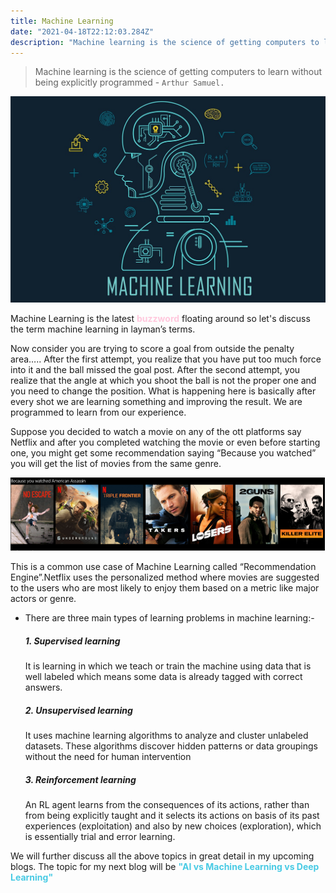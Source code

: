 ```yaml
---
title: Machine Learning
date: "2021-04-18T22:12:03.284Z"
description: "Machine learning is the science of getting computers to learn......"
---
```


> Machine learning is the science of getting computers to learn without being explicitly programmed  - `Arthur Samuel.`

![Machine-Learning](./ML.jpg)

<p>Machine Learning is the latest <strong style="color:#ffc8dd">buzzword</strong> floating around so let's discuss the term machine learning in layman’s terms.</p>

<p>Now consider you are trying to score a goal from outside the penalty area…..
After the first attempt, you realize that you have put too much force into it and the ball missed the goal post. After the second attempt, you realize that the angle at which you shoot the ball is not the proper one and you need to change the position. What is happening here is basically after every shot we are learning something and improving the result. We are programmed to learn from our experience.
</p>

<p>
Suppose you decided to watch a movie on any of the ott platforms say Netflix and after you completed watching the movie or even before starting one, you might get some recommendation saying “Because you watched” you will get the list of movies from the same genre.
</p>

![Netflix-example](./netflix.PNG)

<p> This is a common use case of Machine Learning called “Recommendation Engine”.Netflix uses the personalized method where movies are suggested to the users who are most likely to enjoy them based on a metric like major actors or genre.<p>

* There are three main types of learning problems in machine learning:-
   ##### 1. Supervised learning
  <p>It is learning in which we teach or train the machine using data that is well labeled which means some data is already tagged with correct answers.
  </p>

   ##### 2. Unsupervised learning
  <p>It uses machine learning algorithms to analyze and cluster unlabeled datasets. These algorithms discover hidden patterns or data groupings without the need for human intervention
  </p>

   ##### 3. Reinforcement learning
  <p>An RL agent learns from the consequences of its actions, rather than from being explicitly taught and it selects its actions on basis of its past experiences (exploitation) and also by new choices (exploration), which is essentially trial and error learning.
</p>

<p>We will further discuss all the above topics in great detail in my upcoming blogs. The topic for my next blog will be <strong style="color:#48cae4">"AI vs Machine Learning vs Deep Learning"</strong>
</p>


